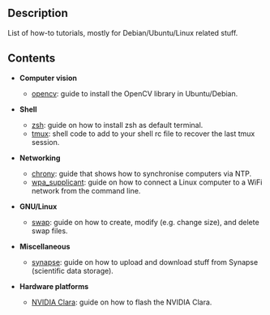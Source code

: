 Description
-----------
List of how-to tutorials, mostly for Debian/Ubuntu/Linux related stuff.

Contents
--------

* **Computer vision**
  * [opencv](https://github.com/luiscarlosgph/how-to/tree/main/opencv): guide to install the OpenCV library in Ubuntu/Debian. 


* **Shell**
  * [zsh](https://github.com/luiscarlosgph/how-to/tree/main/zsh): guide on how to install zsh as default terminal. 
  * [tmux](https://github.com/luiscarlosgph/how-to/tree/main/tmux): shell code to add to your shell rc file to recover the last tmux session. 


* **Networking**
  * [chrony](https://github.com/luiscarlosgph/how-to/tree/main/chrony): guide that shows how to synchronise computers via NTP.
  * [wpa_supplicant](https://github.com/luiscarlosgph/how-to/tree/main/wpa_supplicant): guide on how to connect a Linux computer to a WiFi network from the command line.


* **GNU/Linux**
  * [swap](https://github.com/luiscarlosgph/how-to/tree/main/swap): guide on how to create, modify (e.g. change size), and delete swap files.


* **Miscellaneous**
  * [synapse](https://github.com/luiscarlosgph/how-to/tree/main/synapse): guide on how to upload and download stuff from Synapse (scientific data storage).


* **Hardware platforms**
  * [NVIDIA Clara](https://github.com/luiscarlosgph/how-to/tree/main/nvidia-clara): guide on how to flash the NVIDIA Clara. 
